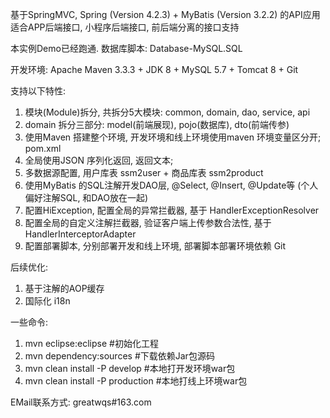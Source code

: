 ﻿基于SpringMVC, Spring (Version 4.2.3) + MyBatis (Version 3.2.2) 的API应用
适合APP后端接口, 小程序后端接口, 前后端分离的接口支持 

本实例Demo已经跑通.
数据库脚本: Database-MySQL.SQL

开发环境:
Apache Maven 3.3.3 + JDK 8 + MySQL 5.7 + Tomcat 8 + Git 

支持以下特性:
1. 模块(Module)拆分, 共拆分5大模块: common, domain, dao, service, api 
2. domain 拆分三部分: model(前端展现), pojo(数据库), dto(前端传参)
3. 使用Maven 搭建整个环境, 开发环境和线上环境使用maven 环境变量区分开; pom.xml
4. 全局使用JSON 序列化返回, 返回文本;
5. 多数据源配置, 用户库表 ssm2user + 商品库表 ssm2product
6. 使用MyBatis 的SQL注解开发DAO层, @Select, @Insert, @Update等 (个人偏好注解SQL, 和DAO放在一起)
7. 配置HiException, 配置全局的异常拦截器, 基于 HandlerExceptionResolver
8. 配置全局的自定义注解拦截器, 验证客户端上传参数合法性, 基于 HandlerInterceptorAdapter
9. 配置部署脚本, 分别部署开发和线上环境, 部署脚本部署环境依赖 Git

后续优化:
1. 基于注解的AOP缓存
2. 国际化 i18n

一些命令:
1. mvn eclipse:eclipse   #初始化工程
2. mvn dependency:sources  #下载依赖Jar包源码
3. mvn clean install -P develop  #本地打开发环境war包
4. mvn clean install -P production  #本地打线上环境war包

EMail联系方式: greatwqs#163.com